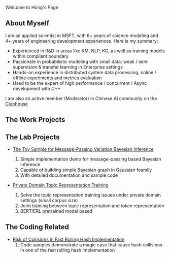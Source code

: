 Welcome to Hong's Page

## About Myself
I am an applied scientist in MSFT, with 6+ years of science modeling and 4+ years of engineering development experiences. Here is my summary:

* Experienced in R&D in areas like KM, NLP, KG, as well as training models within compliant boundary
* Passionate in probabilistic modeling with small data; weak / semi supervision & transfer learning in Enterprise settings
* Hands-on experience in distributed system data processing, online / offline experiments and metrics evaluation
* Used to be the expert of high performance / concurrent / Async development with C++

I am also an active member (Moderator) in Chinese AI community on the [Clubhouse]()

## The Work Projects
<TBD>

## The Lab Projects

* [The Toy Sample for Message-Passing Variation Bayesian Inference](https://github.com/gbb21/GaussianVMP)
	1. Simple implementation demo for message-passing based Bayesian inference
	1. Capable of building simple Bayesian graph in Gaussian foamily
	1. With detailed documentation and sample code

* [Private Domain Topic Representation Training](https://github.com/gbb21/TopicRepresentation)
	1. Solve the topic representation training issues under private domain settings (small corpus size)
	1. Joint training between topic representation and token representation
	1. BERT/ERL pretrained model based


## The Coding Related
* [Risk of Collisions in Fast Rolling Hash Implementation](blogs/coding/hash-collision/hash1024.html)
	1. Code samples demonstrate a magic case that cause hash collisions in one of the fast rolling hash implementation

